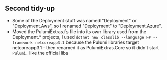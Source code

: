 ## Second tidy-up
- Some of the Deployment stuff was named "Deployment" or "Deployment.Aws", so I renamed "Deployment" to "Deployment.Azure".
- Moved the PulumiExtras.fs file into its own library used from the Deployment.* projects, I used `dotnet new classlib --language F# --framework netcoreapp3.1` because the Pulumi libraries target netcoreapp3.1 - then renamed it as PulumiExtras.Core so it didn't start `Pulumi.` like the official libs

